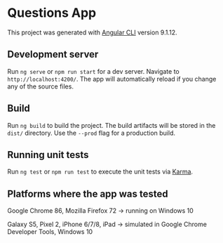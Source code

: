 # Questions App

This project was generated with [Angular CLI](https://github.com/angular/angular-cli) version 9.1.12.

## Development server

Run `ng serve` or `npm run start` for a dev server. Navigate to `http://localhost:4200/`. The app will automatically reload if you change any of the source files.

## Build

Run `ng build` to build the project. The build artifacts will be stored in the `dist/` directory. Use the `--prod` flag for a production build.

## Running unit tests

Run `ng test` or `npm run test` to execute the unit tests via [Karma](https://karma-runner.github.io).

## Platforms where the app was tested

Google Chrome 86, Mozilla Firefox 72 -> running on Windows 10

Galaxy S5, Pixel 2, iPhone 6/7/8, iPad -> simulated in Google Chrome Developer Tools, Windows 10  
